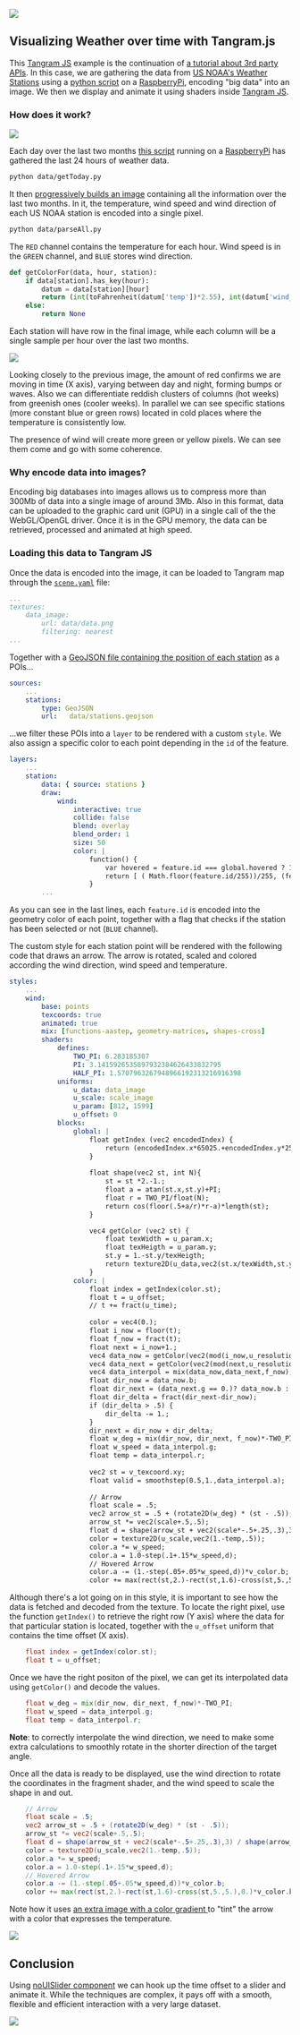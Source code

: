 ![](imgs/00.gif)

## Visualizing Weather over time with Tangram.js

This [Tangram JS](https://github.com/tangrams/tangram) example is the continuation of [a tutorial about 3rd party APIs](https://github.com/tangrams/WeatherNow). In this case, we are gathering the data from [US NOAA's Weather Stations](http://weather.noaa.gov/pub/data/observations/metar/cycles) using a [python script](https://github.com/tangrams/WeatherOverTime/blob/gh-pages/data/getToday.py) on a [RaspberryPi](https://www.raspberrypi.org/), encoding "big data" into an image. We then we display and animate it using shaders inside [Tangram JS](https://github.com/tangrams/tangram).

### How does it work?

![](imgs/rpi.jpg)

Each day over the last two months [this script](https://github.com/tangrams/WeatherOverTime/blob/gh-pages/data/getToday.py) running on a [RaspberryPi](https://www.raspberrypi.org/) has gathered the last 24 hours of weather data.

```bash
python data/getToday.py
```

It then [progressively builds an image](https://github.com/tangrams/WeatherOverTime/blob/gh-pages/data/parseAll.py) containing all the information over the last two months. In it, the temperature, wind speed and wind direction of each US NOAA station is encoded into a single pixel. 

```bash
python data/parseAll.py
```

The `RED` channel contains the temperature for each hour. Wind speed is in the `GREEN` channel, and `BLUE` stores wind direction.

```python
def getColorFor(data, hour, station):
    if data[station].has_key(hour):
        datum = data[station][hour]
        return (int(toFahrenheit(datum['temp'])*2.55), int(datum['wind_speed']*5), int((datum['wind_deg']/360)*255), 255)
    else:
        return None
```

Each station will have row in the final image, while each column will be a single sample per hour over the last two months.

![](data/data.png)

Looking closely to the previous image, the amount of red confirms we are moving in time (X axis), varying between day and night, forming bumps or waves. Also we can differentiate reddish clusters of columns (hot weeks) from greenish ones (cooler weeks). In parallel we can see specific stations (more constant blue or green rows) located in cold places where the temperature is consistently low. 

The presence of wind will create more green or yellow pixels. We can see them come and go with some coherence.

### Why encode data into images?

Encoding big databases into images allows us to compress more than 300Mb of data into a single image of around 3Mb. Also in this format, data can be uploaded to the graphic card unit (GPU) in a single call of the the WebGL/OpenGL driver.  Once it is in the GPU memory, the data can be retrieved, processed and animated at high speed.

### Loading this data to Tangram JS

Once the data is encoded into the image, it can be loaded to Tangram map through the [```scene.yaml```](https://github.com/tangrams/WeatherOverTime/blob/gh-pages/scene.yaml#L21-L24) file:

```yaml
...
textures:
    data_image:
        url: data/data.png
        filtering: nearest
...
```

Together with a [GeoJSON file containing the position of each station](https://github.com/tangrams/WeatherOverTime/blob/gh-pages/scene.yaml#L15-L17) as a POIs...

```YAML
sources:
    ...
    stations:
        type: GeoJSON
        url:   data/stations.geojson
```

...we filter these POIs into a ```layer``` to be rendered with a custom ```style```. We also assign a specific color to each point depending in the ```id``` of the feature.

```YAML
layers:
    ...
    station:
        data: { source: stations }            
        draw:
            wind:
                interactive: true
                collide: false
                blend: overlay
                blend_order: 1
                size: 50
                color: |
                    function() {
                        var hovered = feature.id === global.hovered ? 1 : 0;
                        return [ ( Math.floor(feature.id/255))/255, (feature.id%255)/255, hovered ]; 
                    }
        ...
```

As you can see in the last lines, each ```feature.id``` is encoded into the geometry color of each point, together with a flag that checks if the station has been selected or not (`BLUE` channel).

The custom style for each station point will be rendered with the following code that draws an arrow. The arrow is rotated, scaled and colored according the wind direction, wind speed and temperature.

```YAML
styles:
    ...
    wind:
        base: points
        texcoords: true
        animated: true
        mix: [functions-aastep, geometry-matrices, shapes-cross]
        shaders:
            defines:
                TWO_PI: 6.283185307
                PI: 3.1415926535897932384626433832795
                HALF_PI: 1.5707963267948966192313216916398
            uniforms:
                u_data: data_image
                u_scale: scale_image
                u_param: [812, 1599]
                u_offset: 0
            blocks: 
                global: |
                    float getIndex (vec2 encodedIndex) {
                        return (encodedIndex.x*65025.+encodedIndex.y*255.)+.5;
                    }
                    
                    float shape(vec2 st, int N){
                        st = st *2.-1.;
                        float a = atan(st.x,st.y)+PI;
                        float r = TWO_PI/float(N);
                        return cos(floor(.5+a/r)*r-a)*length(st);
                    }

                    vec4 getColor (vec2 st) {
                        float texWidth = u_param.x;
                        float texHeigth = u_param.y;
                        st.y = 1.-st.y/texHeigth;
                        return texture2D(u_data,vec2(st.x/texWidth,st.y));
                    }
                color: |
                    float index = getIndex(color.st);
                    float t = u_offset;
                    // t += fract(u_time);
                    
                    color = vec4(0.);
                    float i_now = floor(t);
                    float f_now = fract(t);
                    float next = i_now+1.;
                    vec4 data_now = getColor(vec2(mod(i_now,u_resolution.x),index));
                    vec4 data_next = getColor(vec2(mod(next,u_resolution.x),index));
                    vec4 data_interpol = mix(data_now,data_next,f_now);
                    float dir_now = data_now.b;
                    float dir_next = (data_next.g == 0.)? data_now.b : data_next.b;
                    float dir_delta = fract(dir_next-dir_now);
                    if (dir_delta > .5) {
                        dir_delta -= 1.;
                    }
                    dir_next = dir_now + dir_delta;
                    float w_deg = mix(dir_now, dir_next, f_now)*-TWO_PI;
                    float w_speed = data_interpol.g;
                    float temp = data_interpol.r;
                    
                    vec2 st = v_texcoord.xy;
                    float valid = smoothstep(0.5,1.,data_interpol.a);
                    
                    // Arrow
                    float scale = .5;
                    vec2 arrow_st = .5 + (rotate2D(w_deg) * (st - .5));
                    arrow_st *= vec2(scale+.5,.5);
                    float d = shape(arrow_st + vec2(scale*-.5+.25,.3),3) / shape(arrow_st + vec2(scale*-.5+.25,1.132),3);
                    color = texture2D(u_scale,vec2(1.-temp,.5));
                    color.a *= w_speed;
                    color.a = 1.0-step(.1+.15*w_speed,d);
                    // Hovered Arrow
                    color.a -= (1.-step(.05+.05*w_speed,d))*v_color.b;
                    color += max(rect(st,2.)-rect(st,1.6)-cross(st,5.,5.),0.)*v_color.b;
```

Although there's a lot going on in this style, it is important to see how the data is fetched and decoded from the texture. To locate the right pixel, use the function ```getIndex()``` to retrieve the right row (Y axis) where the data for that particular station is located, together with the ```u_offset``` uniform that contains the time offset (X axis).

```glsl
    float index = getIndex(color.st);
    float t = u_offset;
```

Once we have the right positon of the pixel, we can get its interpolated data using ```getColor()``` and decode the values. 

```glsl
    float w_deg = mix(dir_now, dir_next, f_now)*-TWO_PI;
    float w_speed = data_interpol.g;
    float temp = data_interpol.r;
```

**Note**: to correctly interpolate the wind direction, we need to make some extra calculations to smoothly rotate in the shorter direction of the target angle.

Once all the data is ready to be displayed, use the wind direction to rotate the coordinates in the fragment shader, and the wind speed to scale the shape in and out.

```glsl
    // Arrow
    float scale = .5;
    vec2 arrow_st = .5 + (rotate2D(w_deg) * (st - .5));
    arrow_st *= vec2(scale+.5,.5);
    float d = shape(arrow_st + vec2(scale*-.5+.25,.3),3) / shape(arrow_st + vec2(scale*-.5+.25,1.132),3);
    color = texture2D(u_scale,vec2(1.-temp,.5));
    color.a *= w_speed;
    color.a = 1.0-step(.1+.15*w_speed,d);
    // Hovered Arrow
    color.a -= (1.-step(.05+.05*w_speed,d))*v_color.b;
    color += max(rect(st,2.)-rect(st,1.6)-cross(st,5.,5.),0.)*v_color.b;
```

Note how it uses [an extra image with a color gradient ](https://github.com/tangrams/WeatherOverTime/blob/gh-pages/scene.yaml#L25-L26) to "tint" the arrow with a color that expresses the temperature.

![](imgs/scale.png)


## Conclusion

Using [noUISlider component](http://refreshless.com/nouislider/) we can hook up the time offset to a slider and animate it. While the techniques are complex, it pays off with a smooth, flexible and efficient interaction with a very large dataset.

![](imgs/00.gif)
